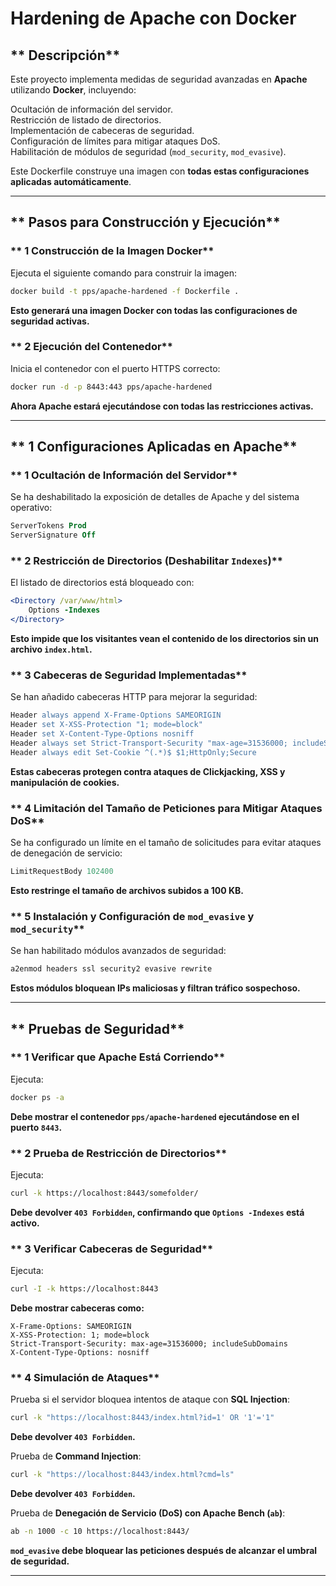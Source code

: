 # Hardening de Apache con Docker

## **  Descripción**
Este proyecto implementa medidas de seguridad avanzadas en **Apache** utilizando **Docker**, incluyendo:

 Ocultación de información del servidor.  
 Restricción de listado de directorios.  
 Implementación de cabeceras de seguridad.  
 Configuración de límites para mitigar ataques DoS.  
 Habilitación de módulos de seguridad (`mod_security`, `mod_evasive`).  

Este Dockerfile construye una imagen con **todas estas configuraciones aplicadas automáticamente**.

---

## **  Pasos para Construcción y Ejecución**

### ** 1 Construcción de la Imagen Docker**
Ejecuta el siguiente comando para construir la imagen:
```sh
docker build -t pps/apache-hardened -f Dockerfile .
```
 **Esto generará una imagen Docker con todas las configuraciones de seguridad activas.**

### ** 2 Ejecución del Contenedor**
Inicia el contenedor con el puerto HTTPS correcto:
```sh
docker run -d -p 8443:443 pps/apache-hardened
```
 **Ahora Apache estará ejecutándose con todas las restricciones activas.**

---

## ** 1 Configuraciones Aplicadas en Apache**

### ** 1 Ocultación de Información del Servidor**
Se ha deshabilitado la exposición de detalles de Apache y del sistema operativo:
```apache
ServerTokens Prod
ServerSignature Off
```

### ** 2 Restricción de Directorios (Deshabilitar `Indexes`)**
El listado de directorios está bloqueado con:
```apache
<Directory /var/www/html>
    Options -Indexes
</Directory>
```
 **Esto impide que los visitantes vean el contenido de los directorios sin un archivo `index.html`.**

### ** 3 Cabeceras de Seguridad Implementadas**
Se han añadido cabeceras HTTP para mejorar la seguridad:
```apache
Header always append X-Frame-Options SAMEORIGIN
Header set X-XSS-Protection "1; mode=block"
Header set X-Content-Type-Options nosniff
Header always set Strict-Transport-Security "max-age=31536000; includeSubDomains"
Header always edit Set-Cookie ^(.*)$ $1;HttpOnly;Secure
```
 **Estas cabeceras protegen contra ataques de Clickjacking, XSS y manipulación de cookies.**

### ** 4 Limitación del Tamaño de Peticiones para Mitigar Ataques DoS**
Se ha configurado un límite en el tamaño de solicitudes para evitar ataques de denegación de servicio:
```apache
LimitRequestBody 102400
```
 **Esto restringe el tamaño de archivos subidos a 100 KB.**

### ** 5 Instalación y Configuración de `mod_evasive` y `mod_security`**
Se han habilitado módulos avanzados de seguridad:
```sh
a2enmod headers ssl security2 evasive rewrite
```
 **Estos módulos bloquean IPs maliciosas y filtran tráfico sospechoso.**

---

## ** Pruebas de Seguridad**

### ** 1 Verificar que Apache Está Corriendo**
Ejecuta:
```sh
docker ps -a
```
 **Debe mostrar el contenedor `pps/apache-hardened` ejecutándose en el puerto `8443`.**

### ** 2 Prueba de Restricción de Directorios**
Ejecuta:
```sh
curl -k https://localhost:8443/somefolder/
```
 **Debe devolver `403 Forbidden`, confirmando que `Options -Indexes` está activo.**

### ** 3 Verificar Cabeceras de Seguridad**
Ejecuta:
```sh
curl -I -k https://localhost:8443
```
 **Debe mostrar cabeceras como:**
```
X-Frame-Options: SAMEORIGIN
X-XSS-Protection: 1; mode=block
Strict-Transport-Security: max-age=31536000; includeSubDomains
X-Content-Type-Options: nosniff
```

### ** 4 Simulación de Ataques**
Prueba si el servidor bloquea intentos de ataque con **SQL Injection**:
```sh
curl -k "https://localhost:8443/index.html?id=1' OR '1'='1"
```
 **Debe devolver `403 Forbidden`.**

Prueba de **Command Injection**:
```sh
curl -k "https://localhost:8443/index.html?cmd=ls"
```
 **Debe devolver `403 Forbidden`.**

Prueba de **Denegación de Servicio (DoS) con Apache Bench (`ab`)**:
```sh
ab -n 1000 -c 10 https://localhost:8443/
```
 **`mod_evasive` debe bloquear las peticiones después de alcanzar el umbral de seguridad.**

---
